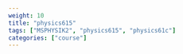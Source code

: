 ```yaml
---
weight: 10
title: "physics615"
tags: ["MSPHYSIK2", "physics615", "physics61c"]
categories: ["course"]
---
```

